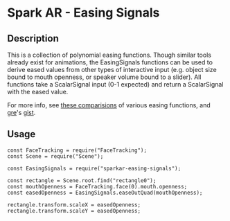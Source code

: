 # Spark AR - Easing Signals

## Description

This is a collection of polynomial easing functions. Though similar tools already exist for animations, the EasingSignals functions can be used to derive eased values from other types of interactive input (e.g. object size bound to mouth openness, or speaker volume bound to a slider). All functions take a ScalarSignal input (0-1 expected) and return a ScalarSignal with the eased value.

For more info, see [these comparisions](https://easings.net/en) of various easing functions, and [gre](https://github.com/gre)'s [gist](https://gist.github.com/gre/1650294).

## Usage

```
const FaceTracking = require("FaceTracking");
const Scene = require("Scene");

const EasingSignals = require("sparkar-easing-signals");

const rectangle = Scene.root.find("rectangle0");
const mouthOpenness = FaceTracking.face(0).mouth.openness;
const easedOpenness = EasingSignals.easeOutQuad(mouthOpenness);

rectangle.transform.scaleX = easedOpenness;
rectangle.transform.scaleY = easedOpenness;
```